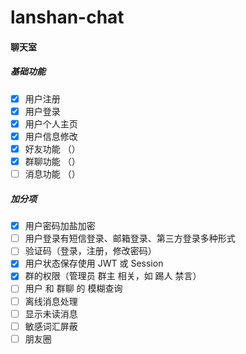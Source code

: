 # lanshan-chat

#### 聊天室

#####    基础功能

- [x] 用户注册
- [x] 用户登录
- [x] 用户个人主页
- [x] 用户信息修改
- [x] 好友功能 （）
- [x] 群聊功能 （）
- [ ] 消息功能 （）

##### 加分项

- [x] 用户密码加盐加密
- [ ] 用户登录有短信登录、邮箱登录、第三方登录多种形式
- [ ] 验证码（登录，注册，修改密码）
- [x] 用户状态保存使用 JWT 或 Session
- [x] 群的权限（管理员 群主 相关，如 踢人 禁言）
- [ ] 用户 和 群聊 的 模糊查询
- [ ] 离线消息处理
- [ ] 显示未读消息
- [ ] 敏感词汇屏蔽
- [ ] 朋友圈